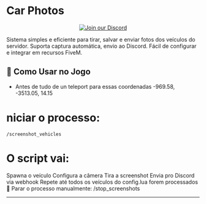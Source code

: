 
# Car Photos

<p align="center">
  <a href="https://discord.gg/uEfGD4mmVh" target="_blank">
    <img src="https://img.shields.io/badge/Join%20Discord%20MRI_Qbox-169916?style=for-the-badge&logo=discord&logoColor=white" alt="Join our Discord"/>
  </a>
</p>

Sistema simples e eficiente para tirar, salvar e enviar fotos dos veículos do servidor. Suporta captura automática, envio ao Discord. Fácil de configurar e integrar em recursos FiveM.

## 🚀 Como Usar no Jogo

- Antes de tudo de un teleport para essas coordenadas -969.58, -3513.05, 14.15

# niciar o processo:

```/screenshot_vehicles```

# O script vai:
Spawna o veículo
Configura a câmera
Tira a screenshot
Envia pro Discord via webhook
Repete até todos os veículos do config.lua forem processados
🛑 Parar o processo manualmente:
/stop_screenshots

---
